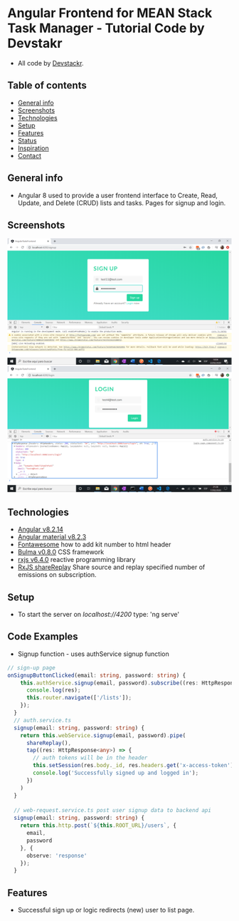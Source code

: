 # Angular Frontend for MEAN Stack Task Manager - Tutorial Code by Devstakr

* All code by [Devstackr](https://www.youtube.com/channel/UCbwsS1m4Hib6R-9F1alus_A/featured).

## Table of contents

* [General info](#general-info)
* [Screenshots](#screenshots)
* [Technologies](#technologies)
* [Setup](#setup)
* [Features](#features)
* [Status](#status)
* [Inspiration](#inspiration)
* [Contact](#contact)

## General info

* Angular 8 used to provide a user frontend interface to Create, Read, Update, and Delete (CRUD) lists and tasks. Pages for signup and login.

## Screenshots

![Angular page](./img/signup.png)
![Angular page](./img/login.png)


## Technologies

* [Angular v8.2.14](https://angular.io/)
* [Angular material v8.2.3](https://material.angular.io/)
* [Fontawesome](https://fontawesome.com/kits/b7c269bd48/use) how to add kit number to html header
* [Bulma v0.8.0](https://bulma.io/documentation/) CSS framework
* [rxjs v6.4.0](https://angular.io/guide/rx-library) reactive programming library
* [RxJS shareReplay](https://www.learnrxjs.io/learn-rxjs/operators/multicasting/sharereplay) Share source and replay specified number of emissions on subscription.

## Setup

* To start the server on _localhost://4200_ type: 'ng serve'

## Code Examples

* Signup function - uses authService signup function

```typescript
// sign-up page
onSignupButtonClicked(email: string, password: string) {
    this.authService.signup(email, password).subscribe((res: HttpResponse<any>) => {
      console.log(res);
      this.router.navigate(['/lists']);
    });
  }
  // auth.service.ts
  signup(email: string, password: string) {
    return this.webService.signup(email, password).pipe(
      shareReplay(),
      tap((res: HttpResponse<any>) => {
        // auth tokens will be in the header
        this.setSession(res.body._id, res.headers.get('x-access-token'), res.headers.get('x-refresh-token'));
        console.log('Successfully signed up and logged in');
      })
    )
  }

  // web-request.service.ts post user signup data to backend api
  signup(email: string, password: string) {
    return this.http.post(`${this.ROOT_URL}/users`, {
      email,
      password
    }, {
      observe: 'response'
    });
  }
```

## Features

* Successful sign up or logic redirects (new) user to list page.

